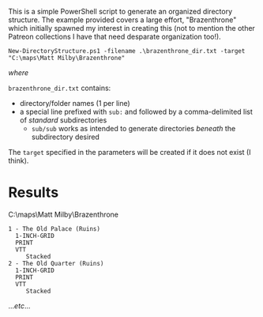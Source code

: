 This is a simple PowerShell script to generate an organized directory structure. The example provided covers a large effort, "Brazenthrone" which initially spawned my interest in creating this (not to mention the other Patreon collections I have that need desparate organization too!).

`New-DirectoryStructure.ps1 -filename .\brazenthrone_dir.txt -target "C:\maps\Matt Milby\Brazenthrone"`

_where_

`brazenthrone_dir.txt` contains:
- directory/folder names (1 per line)
- a special line prefixed with `sub:` and followed by a comma-delimited list of _standard_ subdirectories
    - `sub/sub` works as intended to generate directories _beneath_ the subdirectory desired

The `target` specified in the parameters will be created if it does not exist (I think).

# Results
C:\maps\Matt Milby\Brazenthrone
```
1 - The Old Palace (Ruins)
  1-INCH-GRID
  PRINT
  VTT
     Stacked
2 - The Old Quarter (Ruins)
  1-INCH-GRID
  PRINT
  VTT
     Stacked
```
..._etc_...
